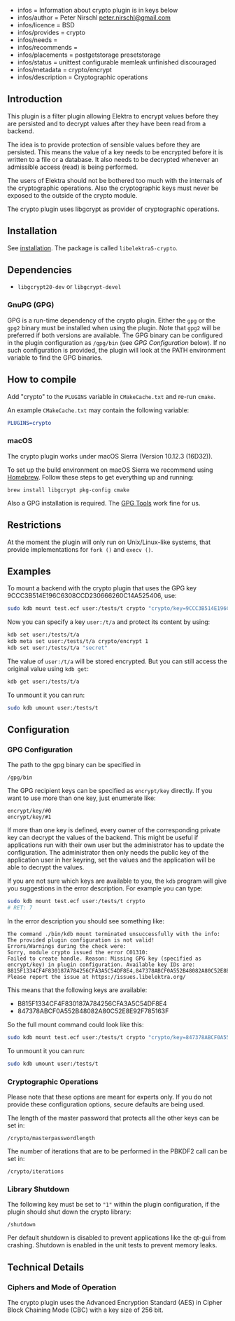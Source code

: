 - infos = Information about crypto plugin is in keys below
- infos/author = Peter Nirschl <peter.nirschl@gmail.com>
- infos/licence = BSD
- infos/provides = crypto
- infos/needs =
- infos/recommends =
- infos/placements = postgetstorage presetstorage
- infos/status = unittest configurable memleak unfinished discouraged
- infos/metadata = crypto/encrypt
- infos/description = Cryptographic operations

## Introduction

This plugin is a filter plugin allowing Elektra to encrypt values before they are
persisted and to decrypt values after they have been read from a backend.

The idea is to provide protection of sensible values before they are persisted.
This means the value of a key needs to be encrypted before it is written to a file or a database.
It also needs to be decrypted whenever an admissible access (read) is being performed.

The users of Elektra should not be bothered too much with the internals of the cryptographic operations.
Also the cryptographic keys must never be exposed to the outside of the crypto module.

The crypto plugin uses libgcrypt as provider of cryptographic operations.

## Installation

See [installation](/doc/INSTALL.md).
The package is called `libelektra5-crypto`.

## Dependencies

- `libgcrypt20-dev` or `libgcrypt-devel`

### GnuPG (GPG)

GPG is a run-time dependency of the crypto plugin.
Either the `gpg` or the `gpg2` binary must be installed when using the plugin.
Note that `gpg2` will be preferred if both versions are available.
The GPG binary can be configured in the plugin configuration as `/gpg/bin` (see _GPG Configuration_ below).
If no such configuration is provided, the plugin will look at the PATH environment variable to find the GPG binaries.

## How to compile

Add "crypto" to the `PLUGINS` variable in `CMakeCache.txt` and re-run `cmake`.

An example `CMakeCache.txt` may contain the following variable:

```cmake
PLUGINS=crypto
```

### macOS

The crypto plugin works under macOS Sierra (Version 10.12.3 (16D32)).

To set up the build environment on macOS Sierra we recommend using [Homebrew](http://brew.sh/).
Follow these steps to get everything up and running:

```
brew install libgcrypt pkg-config cmake
```

Also a GPG installation is required. The [GPG Tools](https://gpgtools.org) work fine for us.

## Restrictions

At the moment the plugin will only run on Unix/Linux-like systems, that provide implementations for `fork ()` and `execv ()`.

## Examples

To mount a backend with the crypto plugin that uses the GPG key 9CCC3B514E196C6308CCD230666260C14A525406, use:

```sh
sudo kdb mount test.ecf user:/tests/t crypto "crypto/key=9CCC3B514E196C6308CCD230666260C14A525406"
```

Now you can specify a key `user:/t/a` and protect its content by using:

```sh
kdb set user:/tests/t/a
kdb meta set user:/tests/t/a crypto/encrypt 1
kdb set user:/tests/t/a "secret"
```

The value of `user:/t/a` will be stored encrypted.
But you can still access the original value using `kdb get`:

```sh
kdb get user:/tests/t/a
```

To unmount it you can run:

```sh
sudo kdb umount user:/tests/t
```

## Configuration

### GPG Configuration

The path to the gpg binary can be specified in

```
/gpg/bin
```

The GPG recipient keys can be specified as `encrypt/key` directly.
If you want to use more than one key, just enumerate like:

```
encrypt/key/#0
encrypt/key/#1
```

If more than one key is defined, every owner of the corresponding private key can decrypt the values of the backend.
This might be useful if applications run with their own user but the administrator has to update the configuration.
The administrator then only needs the public key of the application user in her keyring, set the values and the application will be able to decrypt the values.

If you are not sure which keys are available to you, the `kdb` program will give you suggestions in the error description.
For example you can type:

```sh
sudo kdb mount test.ecf user:/tests/t crypto
# RET: 7
```

In the error description you should see something like:

```
The command ./bin/kdb mount terminated unsuccessfully with the info:
The provided plugin configuration is not valid!
Errors/Warnings during the check were:
Sorry, module crypto issued the error C01310:
Failed to create handle. Reason: Missing GPG key (specified as encrypt/key) in plugin configuration. Available key IDs are: B815F1334CF4F830187A784256CFA3A5C54DF8E4,847378ABCF0A552B48082A80C52E8E92F785163F
Please report the issue at https://issues.libelektra.org/
```

This means that the following keys are available:

- B815F1334CF4F830187A784256CFA3A5C54DF8E4
- 847378ABCF0A552B48082A80C52E8E92F785163F

So the full mount command could look like this:

```sh
sudo kdb mount test.ecf user:/tests/t crypto "crypto/key=847378ABCF0A552B48082A80C52E8E92F785163F"
```

To unmount it you can run:

```sh
sudo kdb umount user:/tests/t
```

### Cryptographic Operations

Please note that these options are meant for experts only.
If you do not provide these configuration options, secure defaults are being used.

The length of the master password that protects all the other keys can be set in:

```
/crypto/masterpasswordlength
```

The number of iterations that are to be performed in the PBKDF2 call can be set in:

```
/crypto/iterations
```

### Library Shutdown

The following key must be set to `"1"` within the plugin configuration,
if the plugin should shut down the crypto library:

```
/shutdown
```

Per default shutdown is disabled to prevent applications like the qt-gui from crashing.
Shutdown is enabled in the unit tests to prevent memory leaks.

## Technical Details

### Ciphers and Mode of Operation

The crypto plugin uses the Advanced Encryption Standard (AES) in Cipher Block Chaining Mode (CBC) with a key size of 256 bit.

